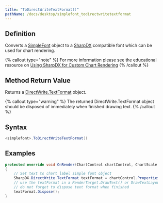 ```yaml
---
title: "ToDirectWriteTextFormat()"
pathName: /docs/desktop/simplefont_todirectwritetextformat
---
```


## Definition

Converts a [SimpleFont](/docs/desktop/simplefont_class) object to a [SharpDX](/docs/desktop/sharpdx) compatible font which can be used for chart rendering.

{% callout type="note" %}
For more information please see the educational resource on [Using SharpDX for Custom Chart Rendering](/docs/desktop/using_sharpdx_for_custom_chart_rendering)
{% /callout %}

## Method Return Value

Returns a [DirectWrite.TextFormat](/docs/desktop/sharpdx_directwrite_textformat) object.

{% callout type="warning" %}
The returned DirectWrite.TextFormat object should be disposed of immediately when finished drawing text.
{% /callout %}

## Syntax

```csharp
<simplefont>.ToDirectWriteTextFormat()
```

## Examples

```csharp
protected override void OnRender(ChartControl chartControl, ChartScale chartScale)
{
    // Set text to chart label simple font object
    SharpDX.DirectWrite.TextFormat textFormat = chartControl.Properties.LabelFont.ToDirectWriteTextFormat();
    // use the textFormat in a RenderTarget.DrawText() or DrawTextLayout() method
    // do not forget to dispose text format when finished
    textFormat.Dispose();
}
```

